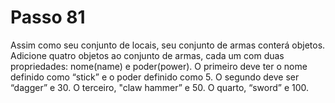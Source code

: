 # Passo 81

Assim como seu conjunto de locais, seu conjunto de armas conterá objetos. Adicione quatro objetos ao conjunto de armas, cada um com duas propriedades: nome(name) e poder(power). O primeiro deve ter o nome definido como “stick” e o poder definido como 5. O segundo deve ser “dagger” e 30. O terceiro, "claw hammer” e 50. O quarto, “sword” e 100.